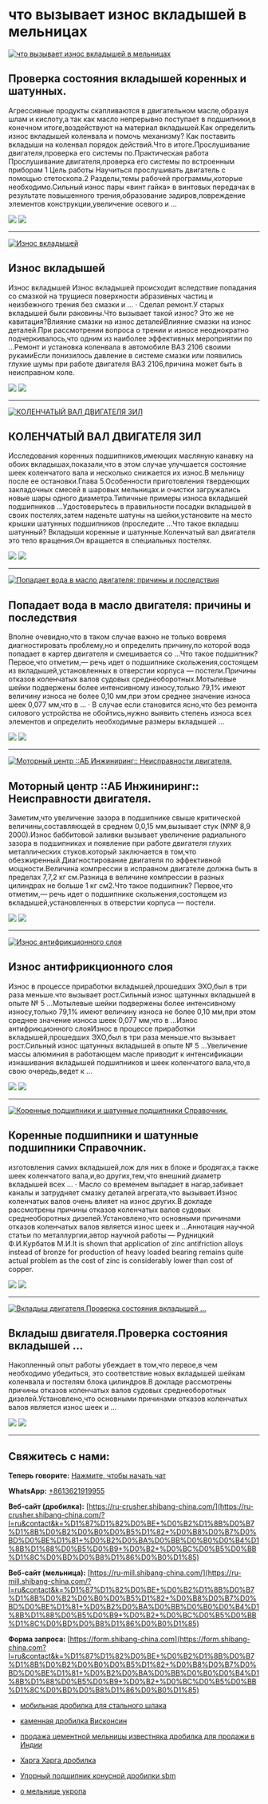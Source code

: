 # что вызывает износ вкладышей в мельницах

<a href="https://swt.shibang-china.com/?l=ru&img&k=%D1%87%D1%82%D0%BE+%D0%B2%D1%8B%D0%B7%D1%8B%D0%B2%D0%B0%D0%B5%D1%82+%D0%B8%D0%B7%D0%BD%D0%BE%D1%81+%D0%B2%D0%BA%D0%BB%D0%B0%D0%B4%D1%8B%D1%88%D0%B5%D0%B9+%D0%B2+%D0%BC%D0%B5%D0%BB%D1%8C%D0%BD%D0%B8%D1%86%D0%B0%D1%85" target="_blank">![что вызывает износ вкладышей в мельницах](http://static.shibang-china.com/all-800x300/980.jpg)</a>

## Проверка состояния вкладышей коренных и шатунных.
Агрессивные продукты скапливаются в двигательном масле,образуя шлам и кислоту,а так как масло непрерывно поступает в подшипники,в конечном итоге,воздействуют на материал вкладышей.Как определить износ вкладышей коленвала и помочь механизму? Как поставить вкладыши на коленвал порядок действий.Что в итоге.Прослушивание двигателя,проверка его системы по.Практическая работа Прослушивание двигателя,проверка его системы по встроенным приборам 1 Цель работы Научиться прослушивать двигатель с помощью стетоскопа.2 Разделы,темы рабочей программы,которые необходимо.Сильный износ пары &#171;винт гайка&#187; в винтовых передачах в результате повышенного трения,образование задиров,повреждение элементов конструкции,увеличение осевого и …


<a href="https://whatsapp.shibangsoft.com/WhatsApp.php" target="_blank" title="WhatsApp">![](http://static.shibang-china.com/icon/whatsapp.png)</a> <a href="https://swt.shibang-china.com/?l=ru&icon&k=%D1%87%D1%82%D0%BE+%D0%B2%D1%8B%D0%B7%D1%8B%D0%B2%D0%B0%D0%B5%D1%82+%D0%B8%D0%B7%D0%BD%D0%BE%D1%81+%D0%B2%D0%BA%D0%BB%D0%B0%D0%B4%D1%8B%D1%88%D0%B5%D0%B9+%D0%B2+%D0%BC%D0%B5%D0%BB%D1%8C%D0%BD%D0%B8%D1%86%D0%B0%D1%85" target="_blank">![](http://static.shibang-china.com/icon/chat-ru.png)</a>

---

<a href="https://swt.shibang-china.com/?l=ru&img&k=%D1%87%D1%82%D0%BE+%D0%B2%D1%8B%D0%B7%D1%8B%D0%B2%D0%B0%D0%B5%D1%82+%D0%B8%D0%B7%D0%BD%D0%BE%D1%81+%D0%B2%D0%BA%D0%BB%D0%B0%D0%B4%D1%8B%D1%88%D0%B5%D0%B9+%D0%B2+%D0%BC%D0%B5%D0%BB%D1%8C%D0%BD%D0%B8%D1%86%D0%B0%D1%85" target="_blank">![Износ вкладышей](http://static.shibang-china.com/all-800x300/469.jpg)</a>

## Износ вкладышей
Износ вкладышей Износ вкладышей происходит вследствие попадания со смазкой на трущиеся поверхности абразивных частиц и неизбежного трения без смазки и …&nbsp;&#0183;&#32;Сделал ремонт.У старых вкладышей были раковины.Что вызывает такой износ? Это же не кавитация?Влияние смазки на износ деталейВлияние смазки на износ деталей.При рассмотрении вопроса о трении и износе неоднократно подчеркивалось,что одним из наиболее эффективных мероприятии по …Ремонт и установка коленвала в автомобиле ВАЗ 2106 своими рукамиЕсли понизилось давление в системе смазки или появились глухие шумы при работе двигателя ВАЗ 2106,причина может быть в неисправном коле.


<a href="https://whatsapp.shibangsoft.com/WhatsApp.php" target="_blank" title="WhatsApp">![](http://static.shibang-china.com/icon/whatsapp.png)</a> <a href="https://swt.shibang-china.com/?l=ru&icon&k=%D1%87%D1%82%D0%BE+%D0%B2%D1%8B%D0%B7%D1%8B%D0%B2%D0%B0%D0%B5%D1%82+%D0%B8%D0%B7%D0%BD%D0%BE%D1%81+%D0%B2%D0%BA%D0%BB%D0%B0%D0%B4%D1%8B%D1%88%D0%B5%D0%B9+%D0%B2+%D0%BC%D0%B5%D0%BB%D1%8C%D0%BD%D0%B8%D1%86%D0%B0%D1%85" target="_blank">![](http://static.shibang-china.com/icon/chat-ru.png)</a>

---

<a href="https://swt.shibang-china.com/?l=ru&img&k=%D1%87%D1%82%D0%BE+%D0%B2%D1%8B%D0%B7%D1%8B%D0%B2%D0%B0%D0%B5%D1%82+%D0%B8%D0%B7%D0%BD%D0%BE%D1%81+%D0%B2%D0%BA%D0%BB%D0%B0%D0%B4%D1%8B%D1%88%D0%B5%D0%B9+%D0%B2+%D0%BC%D0%B5%D0%BB%D1%8C%D0%BD%D0%B8%D1%86%D0%B0%D1%85" target="_blank">![КОЛЕНЧАТЫЙ ВАЛ ДВИГАТЕЛЯ ЗИЛ](http://static.shibang-china.com/all-800x300/744.jpg)</a>

## КОЛЕНЧАТЫЙ ВАЛ ДВИГАТЕЛЯ ЗИЛ
Исследования коренных подшипников,имеющих масляную канавку на обоих вкладышах,показали,что в этом случае улучшается состояние шеек коленчатого вала и несколько снижается их износ.В мельницу после ее остановки.Гпава 5.Особенности приготовления твердеющих закладочных смесей в шаровых мельницах.и очистки загружались новые шары одного диаметра.Типичные примеры износа вкладышей подшипников …Удостоверьтесь в правильности посадки вкладышей в своих постелях,затем наденьте шатуны на шейки,установите на место крышки шатунных подшипников (проследите …Что такое вкладыш шатунный? Вкладыши коренные и шатунные.Коленчатый вал двигателя это тело вращения.Он вращается в специальных постелях.


<a href="https://whatsapp.shibangsoft.com/WhatsApp.php" target="_blank" title="WhatsApp">![](http://static.shibang-china.com/icon/whatsapp.png)</a> <a href="https://swt.shibang-china.com/?l=ru&icon&k=%D1%87%D1%82%D0%BE+%D0%B2%D1%8B%D0%B7%D1%8B%D0%B2%D0%B0%D0%B5%D1%82+%D0%B8%D0%B7%D0%BD%D0%BE%D1%81+%D0%B2%D0%BA%D0%BB%D0%B0%D0%B4%D1%8B%D1%88%D0%B5%D0%B9+%D0%B2+%D0%BC%D0%B5%D0%BB%D1%8C%D0%BD%D0%B8%D1%86%D0%B0%D1%85" target="_blank">![](http://static.shibang-china.com/icon/chat-ru.png)</a>

---

<a href="https://swt.shibang-china.com/?l=ru&img&k=%D1%87%D1%82%D0%BE+%D0%B2%D1%8B%D0%B7%D1%8B%D0%B2%D0%B0%D0%B5%D1%82+%D0%B8%D0%B7%D0%BD%D0%BE%D1%81+%D0%B2%D0%BA%D0%BB%D0%B0%D0%B4%D1%8B%D1%88%D0%B5%D0%B9+%D0%B2+%D0%BC%D0%B5%D0%BB%D1%8C%D0%BD%D0%B8%D1%86%D0%B0%D1%85" target="_blank">![Попадает вода в масло двигателя: причины и последствия](http://static.shibang-china.com/all-800x300/1508.jpg)</a>

## Попадает вода в масло двигателя: причины и последствия
Вполне очевидно,что в таком случае важно не только вовремя диагностировать проблему,но и определить причину,по которой вода попадает в картер двигателя и смешивается со …Что такое подшипник? Первое,что отметим,— речь идет о подшипнике скольжения,состоящем из вкладышей,установленных в отверстии корпуса — постели.Причины отказов коленчатых валов судовых среднеоборотных.Мотылевые шейки подвержены более интенсивному износу,только 79,1% имеют величину износа не более 0,10 мм,при этом среднее значение износа шеек 0,077 мм,что в …&nbsp;&#0183;&#32;В случае если становится ясно,что без ремонта силового устройства не обойтись,нужно выявить степень износа всех элементов и определить необходимые размеры вкладышей …


<a href="https://whatsapp.shibangsoft.com/WhatsApp.php" target="_blank" title="WhatsApp">![](http://static.shibang-china.com/icon/whatsapp.png)</a> <a href="https://swt.shibang-china.com/?l=ru&icon&k=%D1%87%D1%82%D0%BE+%D0%B2%D1%8B%D0%B7%D1%8B%D0%B2%D0%B0%D0%B5%D1%82+%D0%B8%D0%B7%D0%BD%D0%BE%D1%81+%D0%B2%D0%BA%D0%BB%D0%B0%D0%B4%D1%8B%D1%88%D0%B5%D0%B9+%D0%B2+%D0%BC%D0%B5%D0%BB%D1%8C%D0%BD%D0%B8%D1%86%D0%B0%D1%85" target="_blank">![](http://static.shibang-china.com/icon/chat-ru.png)</a>

---

<a href="https://swt.shibang-china.com/?l=ru&img&k=%D1%87%D1%82%D0%BE+%D0%B2%D1%8B%D0%B7%D1%8B%D0%B2%D0%B0%D0%B5%D1%82+%D0%B8%D0%B7%D0%BD%D0%BE%D1%81+%D0%B2%D0%BA%D0%BB%D0%B0%D0%B4%D1%8B%D1%88%D0%B5%D0%B9+%D0%B2+%D0%BC%D0%B5%D0%BB%D1%8C%D0%BD%D0%B8%D1%86%D0%B0%D1%85" target="_blank">![Моторный центр ::АБ Инжиниринг:: Неисправности двигателя.](http://static.shibang-china.com/all-800x300/716.jpg)</a>

## Моторный центр ::АБ Инжиниринг:: Неисправности двигателя.
Заметим,что увеличение зазора в подшипнике свыше критической величины,составляющей в среднем 0,0,15 мм,вызывает стук (№№ 8,9 2000).Износ баббитовой заливки вызывает увеличение радиального зазора в подшипниках и появление при работе двигателя глухих металлических стуков.который заключается в том,что обезжиренный.Диагностирование двигателя по эффективной мощности.Величина компрессии в исправном двигателе должна быть в пределах 7,7,2 кг см.Разница в величине компрессии в разных цилиндрах не больше 1 кг см2.Что такое подшипник? Первое,что отметим,— речь идет о подшипнике скольжения,состоящем из вкладышей,установленных в отверстии корпуса — постели.


<a href="https://whatsapp.shibangsoft.com/WhatsApp.php" target="_blank" title="WhatsApp">![](http://static.shibang-china.com/icon/whatsapp.png)</a> <a href="https://swt.shibang-china.com/?l=ru&icon&k=%D1%87%D1%82%D0%BE+%D0%B2%D1%8B%D0%B7%D1%8B%D0%B2%D0%B0%D0%B5%D1%82+%D0%B8%D0%B7%D0%BD%D0%BE%D1%81+%D0%B2%D0%BA%D0%BB%D0%B0%D0%B4%D1%8B%D1%88%D0%B5%D0%B9+%D0%B2+%D0%BC%D0%B5%D0%BB%D1%8C%D0%BD%D0%B8%D1%86%D0%B0%D1%85" target="_blank">![](http://static.shibang-china.com/icon/chat-ru.png)</a>

---

<a href="https://swt.shibang-china.com/?l=ru&img&k=%D1%87%D1%82%D0%BE+%D0%B2%D1%8B%D0%B7%D1%8B%D0%B2%D0%B0%D0%B5%D1%82+%D0%B8%D0%B7%D0%BD%D0%BE%D1%81+%D0%B2%D0%BA%D0%BB%D0%B0%D0%B4%D1%8B%D1%88%D0%B5%D0%B9+%D0%B2+%D0%BC%D0%B5%D0%BB%D1%8C%D0%BD%D0%B8%D1%86%D0%B0%D1%85" target="_blank">![Износ антифрикционного слоя](http://static.shibang-china.com/all-800x300/894.jpg)</a>

## Износ антифрикционного слоя
Износ в процессе приработки вкладышей,прошедших ЭХО,был в три раза меньше.что вызывает рост.Сильный износ щатунных вкладышей в опыте № 5 …Мотылевые шейки подвержены более интенсивному износу,только 79,1% имеют величину износа не более 0,10 мм,при этом среднее значение износа шеек 0,077 мм,что в …Износ антифрикционного слояИзнос в процессе приработки вкладышей,прошедших ЭХО,был в три раза меньше.что вызывает рост.Сильный износ щатунных вкладышей в опыте № 5 …Увеличение массы алюминия в работающем масле приводит к интенсификации изнашивания вкладышей подшипников и шеек коленчатого вала,что,в свою очередь,ведет к …


<a href="https://whatsapp.shibangsoft.com/WhatsApp.php" target="_blank" title="WhatsApp">![](http://static.shibang-china.com/icon/whatsapp.png)</a> <a href="https://swt.shibang-china.com/?l=ru&icon&k=%D1%87%D1%82%D0%BE+%D0%B2%D1%8B%D0%B7%D1%8B%D0%B2%D0%B0%D0%B5%D1%82+%D0%B8%D0%B7%D0%BD%D0%BE%D1%81+%D0%B2%D0%BA%D0%BB%D0%B0%D0%B4%D1%8B%D1%88%D0%B5%D0%B9+%D0%B2+%D0%BC%D0%B5%D0%BB%D1%8C%D0%BD%D0%B8%D1%86%D0%B0%D1%85" target="_blank">![](http://static.shibang-china.com/icon/chat-ru.png)</a>

---

<a href="https://swt.shibang-china.com/?l=ru&img&k=%D1%87%D1%82%D0%BE+%D0%B2%D1%8B%D0%B7%D1%8B%D0%B2%D0%B0%D0%B5%D1%82+%D0%B8%D0%B7%D0%BD%D0%BE%D1%81+%D0%B2%D0%BA%D0%BB%D0%B0%D0%B4%D1%8B%D1%88%D0%B5%D0%B9+%D0%B2+%D0%BC%D0%B5%D0%BB%D1%8C%D0%BD%D0%B8%D1%86%D0%B0%D1%85" target="_blank">![Коренные подшипники и шатунные подшипники Справочник.](http://static.shibang-china.com/all-800x300/168.jpg)</a>

## Коренные подшипники и шатунные подшипники Справочник.
изготовления самих вкладышей,лож для них в блоке и бродягах,а также шеек коленчатого вала,и,во других,тем,что внешний диаметр вкладышей всех …&nbsp;&#0183;&#32;Масло со временем выпадает в нагар,забивает каналы и затрудняет смазку деталей агрегата,что вызывает.Износ коленчатых валов очень влияет на износ других.В докладе рассмотрены причины отказов коленчатых валов судовых среднеоборотных дизелей.Установлено,что основными причинами отказов коленчатых валов является износ шеек и …Аннотация научной статьи по металлургии,автор научной работы — Рудницкий Ф.И.Курбатов М.И.It is shown that application of zinc antifriction alloys instead of bronze for production of heavy loaded bearing remains quite actual problem as the cost of zinc is considerably lower than cost of copper.


<a href="https://whatsapp.shibangsoft.com/WhatsApp.php" target="_blank" title="WhatsApp">![](http://static.shibang-china.com/icon/whatsapp.png)</a> <a href="https://swt.shibang-china.com/?l=ru&icon&k=%D1%87%D1%82%D0%BE+%D0%B2%D1%8B%D0%B7%D1%8B%D0%B2%D0%B0%D0%B5%D1%82+%D0%B8%D0%B7%D0%BD%D0%BE%D1%81+%D0%B2%D0%BA%D0%BB%D0%B0%D0%B4%D1%8B%D1%88%D0%B5%D0%B9+%D0%B2+%D0%BC%D0%B5%D0%BB%D1%8C%D0%BD%D0%B8%D1%86%D0%B0%D1%85" target="_blank">![](http://static.shibang-china.com/icon/chat-ru.png)</a>

---

<a href="https://swt.shibang-china.com/?l=ru&img&k=%D1%87%D1%82%D0%BE+%D0%B2%D1%8B%D0%B7%D1%8B%D0%B2%D0%B0%D0%B5%D1%82+%D0%B8%D0%B7%D0%BD%D0%BE%D1%81+%D0%B2%D0%BA%D0%BB%D0%B0%D0%B4%D1%8B%D1%88%D0%B5%D0%B9+%D0%B2+%D0%BC%D0%B5%D0%BB%D1%8C%D0%BD%D0%B8%D1%86%D0%B0%D1%85" target="_blank">![Вкладыш двигателя.Проверка состояния вкладышей …](http://static.shibang-china.com/all-800x300/116.jpg)</a>

## Вкладыш двигателя.Проверка состояния вкладышей …
Накопленный опыт работы убеждает в том,что первое,в чем необходимо убедиться, это соответствие новых вкладышей шейкам коленвала и постелям блока цилиндров.В докладе рассмотрены причины отказов коленчатых валов судовых среднеоборотных дизелей.Установлено,что основными причинами отказов коленчатых валов является износ шеек и …

<a href="https://whatsapp.shibangsoft.com/WhatsApp.php" target="_blank" title="WhatsApp">![](http://static.shibang-china.com/icon/whatsapp.png)</a> <a href="https://swt.shibang-china.com/?l=ru&icon&k=%D1%87%D1%82%D0%BE+%D0%B2%D1%8B%D0%B7%D1%8B%D0%B2%D0%B0%D0%B5%D1%82+%D0%B8%D0%B7%D0%BD%D0%BE%D1%81+%D0%B2%D0%BA%D0%BB%D0%B0%D0%B4%D1%8B%D1%88%D0%B5%D0%B9+%D0%B2+%D0%BC%D0%B5%D0%BB%D1%8C%D0%BD%D0%B8%D1%86%D0%B0%D1%85" target="_blank">![](http://static.shibang-china.com/icon/chat-ru.png)</a>

---
## Свяжитесь с нами:

**Теперь говорите:** [Нажмите, чтобы начать чат](https://swt.shibang-china.com?l=ru&contact&k=%D1%87%D1%82%D0%BE+%D0%B2%D1%8B%D0%B7%D1%8B%D0%B2%D0%B0%D0%B5%D1%82+%D0%B8%D0%B7%D0%BD%D0%BE%D1%81+%D0%B2%D0%BA%D0%BB%D0%B0%D0%B4%D1%8B%D1%88%D0%B5%D0%B9+%D0%B2+%D0%BC%D0%B5%D0%BB%D1%8C%D0%BD%D0%B8%D1%86%D0%B0%D1%85)

**WhatsApp:**  [+8613621919955](https://whatsapp.shibangsoft.com/WhatsApp.php)

**Веб-сайт (дробилка):** [https://ru-crusher.shibang-china.com/](https://ru-crusher.shibang-china.com/?l=ru&contact&k=%D1%87%D1%82%D0%BE+%D0%B2%D1%8B%D0%B7%D1%8B%D0%B2%D0%B0%D0%B5%D1%82+%D0%B8%D0%B7%D0%BD%D0%BE%D1%81+%D0%B2%D0%BA%D0%BB%D0%B0%D0%B4%D1%8B%D1%88%D0%B5%D0%B9+%D0%B2+%D0%BC%D0%B5%D0%BB%D1%8C%D0%BD%D0%B8%D1%86%D0%B0%D1%85)

**Веб-сайт (мельница):** [https://ru-mill.shibang-china.com/](https://ru-mill.shibang-china.com/?l=ru&contact&k=%D1%87%D1%82%D0%BE+%D0%B2%D1%8B%D0%B7%D1%8B%D0%B2%D0%B0%D0%B5%D1%82+%D0%B8%D0%B7%D0%BD%D0%BE%D1%81+%D0%B2%D0%BA%D0%BB%D0%B0%D0%B4%D1%8B%D1%88%D0%B5%D0%B9+%D0%B2+%D0%BC%D0%B5%D0%BB%D1%8C%D0%BD%D0%B8%D1%86%D0%B0%D1%85)

**Форма запроса:** [https://form.shibang-china.com](https://form.shibang-china.com?l=ru&contact&k=%D1%87%D1%82%D0%BE+%D0%B2%D1%8B%D0%B7%D1%8B%D0%B2%D0%B0%D0%B5%D1%82+%D0%B8%D0%B7%D0%BD%D0%BE%D1%81+%D0%B2%D0%BA%D0%BB%D0%B0%D0%B4%D1%8B%D1%88%D0%B5%D0%B9+%D0%B2+%D0%BC%D0%B5%D0%BB%D1%8C%D0%BD%D0%B8%D1%86%D0%B0%D1%85)

* [мобильная дробилка для стального шлака](../124/%D0%BC%D0%BE%D0%B1%D0%B8%D0%BB%D1%8C%D0%BD%D0%B0%D1%8F%20%D0%B4%D1%80%D0%BE%D0%B1%D0%B8%D0%BB%D0%BA%D0%B0%20%D0%B4%D0%BB%D1%8F%20%D1%81%D1%82%D0%B0%D0%BB%D1%8C%D0%BD%D0%BE%D0%B3%D0%BE%20%D1%88%D0%BB%D0%B0%D0%BA%D0%B0.md)

* [каменная дробилка Висконсин](../122/%D0%BA%D0%B0%D0%BC%D0%B5%D0%BD%D0%BD%D0%B0%D1%8F%20%D0%B4%D1%80%D0%BE%D0%B1%D0%B8%D0%BB%D0%BA%D0%B0%20%D0%92%D0%B8%D1%81%D0%BA%D0%BE%D0%BD%D1%81%D0%B8%D0%BD.md)

* [продажа цементной мельницы известняка дробилка для продажи в Индии](../121/%D0%BF%D1%80%D0%BE%D0%B4%D0%B0%D0%B6%D0%B0%20%D1%86%D0%B5%D0%BC%D0%B5%D0%BD%D1%82%D0%BD%D0%BE%D0%B9%20%D0%BC%D0%B5%D0%BB%D1%8C%D0%BD%D0%B8%D1%86%D1%8B%20%D0%B8%D0%B7%D0%B2%D0%B5%D1%81%D1%82%D0%BD%D1%8F%D0%BA%D0%B0%20%D0%B4%D1%80%D0%BE%D0%B1%D0%B8%D0%BB%D0%BA%D0%B0%20%D0%B4%D0%BB%D1%8F%20%D0%BF%D1%80%D0%BE%D0%B4%D0%B0%D0%B6%D0%B8%20%D0%B2%20%D0%98%D0%BD%D0%B4%D0%B8%D0%B8.md)

* [Харга Харга дробилка](../121/%D0%A5%D0%B0%D1%80%D0%B3%D0%B0%20%D0%A5%D0%B0%D1%80%D0%B3%D0%B0%20%D0%B4%D1%80%D0%BE%D0%B1%D0%B8%D0%BB%D0%BA%D0%B0.md)

* [Упорный подшипник конусной дробилки sbm](../121/%D0%A3%D0%BF%D0%BE%D1%80%D0%BD%D1%8B%D0%B9%20%D0%BF%D0%BE%D0%B4%D1%88%D0%B8%D0%BF%D0%BD%D0%B8%D0%BA%20%D0%BA%D0%BE%D0%BD%D1%83%D1%81%D0%BD%D0%BE%D0%B9%20%D0%B4%D1%80%D0%BE%D0%B1%D0%B8%D0%BB%D0%BA%D0%B8%20sbm.md)

* [о мельнице укропа](../123/%D0%BE%20%D0%BC%D0%B5%D0%BB%D1%8C%D0%BD%D0%B8%D1%86%D0%B5%20%D1%83%D0%BA%D1%80%D0%BE%D0%BF%D0%B0.md)